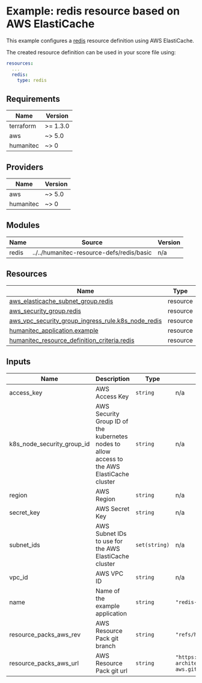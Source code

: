 # Example: redis resource based on AWS ElastiCache

This example configures a [redis](https://developer.humanitec.com/platform-orchestrator/reference/resource-types/#redis) resource definition using AWS ElastiCache.

The created resource definition can be used in your score file using:

```yaml
resources:
  ...
  redis:
    type: redis
```

<!-- BEGIN_TF_DOCS -->
## Requirements

| Name | Version |
|------|---------|
| terraform | >= 1.3.0 |
| aws | ~> 5.0 |
| humanitec | ~> 0 |

## Providers

| Name | Version |
|------|---------|
| aws | ~> 5.0 |
| humanitec | ~> 0 |

## Modules

| Name | Source | Version |
|------|--------|---------|
| redis | ../../humanitec-resource-defs/redis/basic | n/a |

## Resources

| Name | Type |
|------|------|
| [aws_elasticache_subnet_group.redis](https://registry.terraform.io/providers/hashicorp/aws/latest/docs/resources/elasticache_subnet_group) | resource |
| [aws_security_group.redis](https://registry.terraform.io/providers/hashicorp/aws/latest/docs/resources/security_group) | resource |
| [aws_vpc_security_group_ingress_rule.k8s_node_redis](https://registry.terraform.io/providers/hashicorp/aws/latest/docs/resources/vpc_security_group_ingress_rule) | resource |
| [humanitec_application.example](https://registry.terraform.io/providers/humanitec/humanitec/latest/docs/resources/application) | resource |
| [humanitec_resource_definition_criteria.redis](https://registry.terraform.io/providers/humanitec/humanitec/latest/docs/resources/resource_definition_criteria) | resource |

## Inputs

| Name | Description | Type | Default | Required |
|------|-------------|------|---------|:--------:|
| access\_key | AWS Access Key | `string` | n/a | yes |
| k8s\_node\_security\_group\_id | AWS Security Group ID of the kubernetes nodes to allow access to the AWS ElastiCache cluster | `string` | n/a | yes |
| region | AWS Region | `string` | n/a | yes |
| secret\_key | AWS Secret Key | `string` | n/a | yes |
| subnet\_ids | AWS Subnet IDs to use for the AWS ElastiCache cluster | `set(string)` | n/a | yes |
| vpc\_id | AWS VPC ID | `string` | n/a | yes |
| name | Name of the example application | `string` | `"redis-test"` | no |
| resource\_packs\_aws\_rev | AWS Resource Pack git branch | `string` | `"refs/heads/main"` | no |
| resource\_packs\_aws\_url | AWS Resource Pack git url | `string` | `"https://github.com/humanitec-architecture/resource-packs-aws.git"` | no |
<!-- END_TF_DOCS -->
